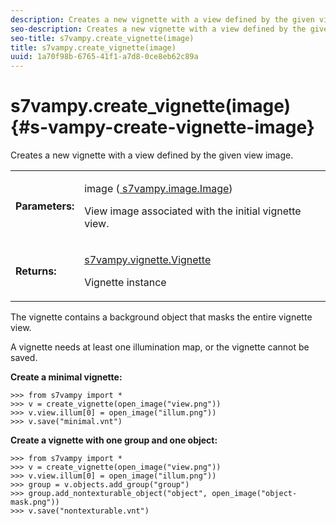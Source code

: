 ```yaml
---
description: Creates a new vignette with a view defined by the given view image.
seo-description: Creates a new vignette with a view defined by the given view image.
seo-title: s7vampy.create_vignette(image)
title: s7vampy.create_vignette(image)
uuid: 1a70f98b-6765-41f1-a7d8-0ce8eb62c89a
---
```


# s7vampy.create_vignette(image){#s-vampy-create-vignette-image}

Creates a new vignette with a view defined by the given view image.

<table id="table_C77F09B3B24D481999B512606363282E"> 
 <tbody> 
  <tr> 
   <td> <b> Parameters:</b> </td> 
   <td> <p><span class="codeph">image (<a href="../../c-s7vampy-api-reference/c-classes/c-classes-image/r-class-s7vampy.image.image.md#reference-9f763e9b74dc47549877ee15bd0cdb94" format="dita" scope="local"> s7vampy.image.Image</a>)</span> </p> <p>View image associated with the initial vignette view. </p> </td> 
  </tr> 
  <tr> 
   <td> <b> Returns:</b> </td> 
   <td> <p><span class="codeph"><a href="../../c-s7vampy-api-reference/c-classes/c-vignette/r-class-s7vampy-vignette-vignette.md#reference-b63a48cb2bd04a1d98930e059a0f3678" format="dita" scope="local"> s7vampy.vignette.Vignette</a> </span> </p> <p> Vignette instance </p> </td> 
  </tr> 
 </tbody> 
</table>

The vignette contains a background object that masks the entire vignette view.

A vignette needs at least one illumination map, or the vignette cannot be saved.

**Create a minimal vignette:**

```
>>> from s7vampy import *
>>> v = create_vignette(open_image("view.png"))
>>> v.view.illum[0] = open_image("illum.png"))
>>> v.save("minimal.vnt")
```

**Create a vignette with one group and one object:**

```
>>> from s7vampy import *
>>> v = create_vignette(open_image("view.png"))
>>> v.view.illum[0] = open_image("illum.png"))
>>> group = v.objects.add_group("group")
>>> group.add_nontexturable_object("object", open_image("object-mask.png"))
>>> v.save("nontexturable.vnt")
```

